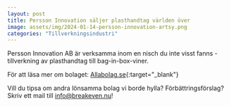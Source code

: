 ```yaml
---
layout: post
title: Persson Innovation säljer plasthandtag världen över
image: assets/img/2024-01-14-persson-innovation-artsy.png
categories: "Tillverkningsindustri"
---
```


Persson Innovation AB är verksamma inom en nisch du inte visst fanns - tillverkning av plasthandtag till bag-in-box-viner. 

För att läsa mer om bolaget: [Allabolag.se](https://www.allabolag.se/5566889761/persson-innovation-ab){:target="_blank"}

Vill du tipsa om andra lönsamma bolag vi borde hylla? Förbättringsförslag? Skriv ett mail till [info@breakeven.nu](mailto:info@breakeven.nu)!
